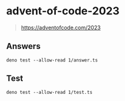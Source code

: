 # advent-of-code-2023

> https://adventofcode.com/2023

## Answers

```shell
deno test --allow-read 1/answer.ts
```

## Test

```shell
deno test --allow-read 1/test.ts
```